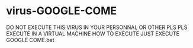 # virus-GOOGLE-COME
DO NOT EXECUTE THIS VIRUS IN YOUR PERSONNAL OR OTHER PLS
PLS EXECUTE IN A VIRTUAL MACHINE
HOW TO EXECUTE JUST EXECUTE GOOGLE COME.bat
